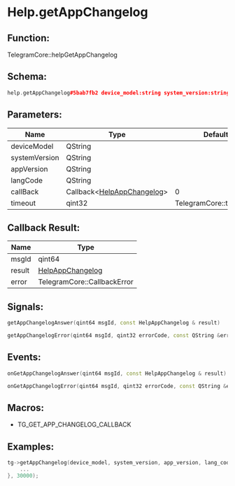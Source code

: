 # Help.getAppChangelog

## Function:

TelegramCore::helpGetAppChangelog

## Schema:

```c++
help.getAppChangelog#5bab7fb2 device_model:string system_version:string app_version:string lang_code:string = help.AppChangelog;
```
## Parameters:

|Name|Type|Default|
|----|----|-------|
|deviceModel|QString||
|systemVersion|QString||
|appVersion|QString||
|langCode|QString||
|callBack|Callback&lt;[HelpAppChangelog](../../types/helpappchangelog.md)&gt;|0|
|timeout|qint32|TelegramCore::timeOut()|

## Callback Result:

|Name|Type|
|----|----|
|msgId|qint64|
|result|[HelpAppChangelog](../../types/helpappchangelog.md)|
|error|TelegramCore::CallbackError|

## Signals:

```c++
getAppChangelogAnswer(qint64 msgId, const HelpAppChangelog & result)
```
```c++
getAppChangelogError(qint64 msgId, qint32 errorCode, const QString &errorText)
```

## Events:

```c++
onGetAppChangelogAnswer(qint64 msgId, const HelpAppChangelog & result)
```
```c++
onGetAppChangelogError(qint64 msgId, qint32 errorCode, const QString &errorText)
```

## Macros:

* TG_GET_APP_CHANGELOG_CALLBACK

## Examples:

```c++
tg->getAppChangelog(device_model, system_version, app_version, lang_code, [=](TG_GET_APP_CHANGELOG_CALLBACK){
    ...
}, 30000);
```
